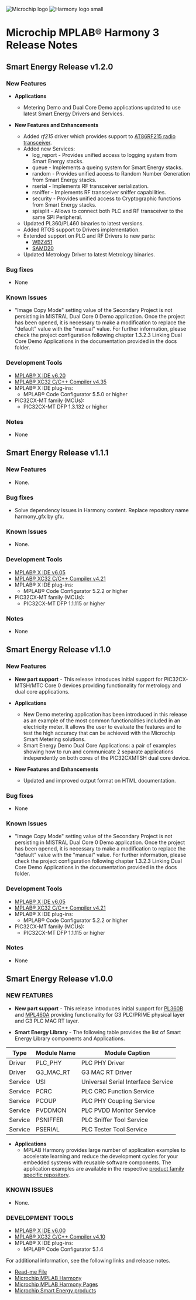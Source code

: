 ![Microchip logo](https://raw.githubusercontent.com/wiki/Microchip-MPLAB-Harmony/Microchip-MPLAB-Harmony.github.io/images/microchip_logo.png)
![Harmony logo small](https://raw.githubusercontent.com/wiki/Microchip-MPLAB-Harmony/Microchip-MPLAB-Harmony.github.io/images/microchip_mplab_harmony_logo_small.png)

# Microchip MPLAB® Harmony 3 Release Notes

## Smart Energy Release v1.2.0

### New Features

- **Applications**
  - Metering Demo and Dual Core Demo applications updated to use latest Smart Energy Drivers and Services.

- **New Features and Enhancements**
  - Added *rf215* driver which provides support to [AT86RF215 radio transceiver](https://www.microchip.com/en-us/development-tool/ATREB215-XPRO-A).
  - Added new Services:
    - log_report - Provides unified access to logging system from Smart Energy stacks.
    - queue - Implements a queing system for Smart Energy stacks.
    - random - Provides unified access to Random Number Generation from Smart Energy stacks.
    - rserial - Implements RF transceiver serialization.
    - rsniffer - Implements RF transceiver sniffer capabilities.
    - security - Provides unified access to Cryptographic functions from Smart Energy stacks.
    - spisplit - Allows to connect both PLC and RF transceiver to the same SPI Peripheral.
  - Updated PL360/PL460 binaries to latest versions.
  - Added RTOS support to Drivers implementation.
  - Extended support on PLC and RF Drivers to new parts:
    - [WBZ451](https://www.microchip.com/en-us/products/wireless-connectivity/bluetooth-low-energy/pic32cx-bz2-family)
    - [SAMD20](https://www.microchip.com/en-us/product/ATSAMD20J18)
  - Updated Metrology Driver to latest Metrology binaries.

### Bug fixes

- None

### Known Issues

- "Image Copy Mode" setting value of the Secondary Project is not persisting in MISTRAL Dual Core 0 Demo application. Once the project has been opened, it is necessary to make a modification to replace the "default" value with the "manual" value. For further information, please check the project configuration following chapter 1.3.2.3 Linking Dual Core Demo Applications in the documentation provided in the docs folder.

### Development Tools

- [MPLAB® X IDE v6.20](https://www.microchip.com/mplab/mplab-x-ide)
- [MPLAB® XC32 C/C++ Compiler v4.35](https://www.microchip.com/mplab/compilers)
- MPLAB® X IDE plug-ins:
  - MPLAB® Code Configurator 5.5.0 or higher
- PIC32CX-MT family (MCUs):
  - PIC32CX-MT DFP 1.3.132 or higher

### Notes

- None

## Smart Energy Release v1.1.1

### New Features

- None.

### Bug fixes

- Solve dependency issues in Harmony content. Replace repository name harmony_gfx by gfx.

### Known Issues

- None.

### Development Tools

- [MPLAB® X IDE v6.05](https://www.microchip.com/mplab/mplab-x-ide)
- [MPLAB® XC32 C/C++ Compiler v4.21](https://www.microchip.com/mplab/compilers)
- MPLAB® X IDE plug-ins:
  - MPLAB® Code Configurator 5.2.2 or higher
- PIC32CX-MT family (MCUs):
  - PIC32CX-MT DFP 1.1.115 or higher

### Notes

- None

## Smart Energy Release v1.1.0

### New Features

- **New part support** - This release introduces initial support for PIC32CX-MTSH/MTC Core 0 devices providing functionality for metrology and dual core applications.

- **Applications**
  - New Demo metering application has been introduced in this release as an example of the most common functionalities included in an electricity meter. It allows the user to evaluate the features and to test the high accuracy that can be achieved with the Microchip Smart Metering solutions.
  - Smart Energy Demo Dual Core Applications: a pair of examples showing how to run and communicate 2 separate applications independently on both cores of the PIC32CXMTSH dual core device.

- **New Features and Enhancements**
  - Updated and improved output format on HTML documentation.

### Bug fixes

  - None

### Known Issues

- "Image Copy Mode" setting value of the Secondary Project is not persisting in MISTRAL Dual Core 0 Demo application. Once the project has been opened, it is necessary to make a modification to replace the "default" value with the "manual" value. For further information, please check the project configuration following chapter 1.3.2.3 Linking Dual Core Demo Applications in the documentation provided in the docs folder.

### Development Tools

- [MPLAB® X IDE v6.05](https://www.microchip.com/mplab/mplab-x-ide)
- [MPLAB® XC32 C/C++ Compiler v4.21](https://www.microchip.com/mplab/compilers)
- MPLAB® X IDE plug-ins:
  - MPLAB® Code Configurator 5.2.2 or higher
- PIC32CX-MT family (MCUs):
  - PIC32CX-MT DFP 1.1.115 or higher

### Notes

- None

## Smart Energy Release v1.0.0

### NEW FEATURES

- **New part support** - This release introduces initial support for [PL360B](https://www.microchip.com/wwwproducts/en/PL360B) and [MPL460A](https://www.microchip.com/en-us/product/mpl460a) providing functionality for G3 PLC/PRIME physical layer and G3 PLC MAC RT layer.

- **Smart Energy Library** - The following table provides the list of Smart Energy Library components and Applications.

| Type | Module Name |  Module Caption |
| --- | --- | --- |
| Driver | PLC\_PHY | PLC PHY Driver |
| Driver | G3\_MAC\_RT | G3 MAC RT Driver |
| Service | USI | Universal Serial Interface Service  |
| Service | PCRC| PLC CRC Function Service|
| Service | PCOUP| PLC PHY Coupling Service|
| Service | PVDDMON| PLC PVDD Monitor Service|
| Service | PSNIFFER| PLC Sniffer Tool Service|
| Service | PSERIAL| PLC Tester Tool Service|

- **Applications**
  - MPLAB Harmony provides large number of application examples to accelerate learning and reduce the development cycles for your embedded systems with reusable software components. The application examples are available in the respective [product family specific repository](apps/readme.md).

### KNOWN ISSUES

- None.

### DEVELOPMENT TOOLS

- [MPLAB® X IDE v6.00](https://www.microchip.com/mplab/mplab-x-ide)
- [MPLAB® XC32 C/C++ Compiler v4.10](https://www.microchip.com/mplab/compilers)
- MPLAB® X IDE plug-ins:
  - MPLAB® Code Configurator 5.1.4

For additional information, see the following links and release notes.
* [Read-me File](./readme.md)
* [Microchip MPLAB Harmony](https://www.microchip.com/mplab/mplab-harmony)
* [Microchip MPLAB Harmony Pages](https://microchip-mplab-harmony.github.io/)
* [Microchip Smart Energy products](https://www.microchip.com/design-centers/smart-energy-products/power-line-communications)